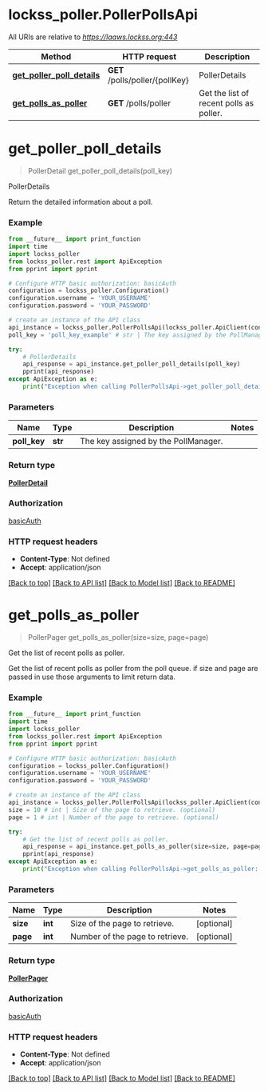 # lockss_poller.PollerPollsApi

All URIs are relative to *https://laaws.lockss.org:443*

Method | HTTP request | Description
------------- | ------------- | -------------
[**get_poller_poll_details**](PollerPollsApi.md#get_poller_poll_details) | **GET** /polls/poller/{pollKey} | PollerDetails
[**get_polls_as_poller**](PollerPollsApi.md#get_polls_as_poller) | **GET** /polls/poller | Get the list of recent polls as poller.


# **get_poller_poll_details**
> PollerDetail get_poller_poll_details(poll_key)

PollerDetails

Return the detailed information about a poll.

### Example
```python
from __future__ import print_function
import time
import lockss_poller
from lockss_poller.rest import ApiException
from pprint import pprint

# Configure HTTP basic authorization: basicAuth
configuration = lockss_poller.Configuration()
configuration.username = 'YOUR_USERNAME'
configuration.password = 'YOUR_PASSWORD'

# create an instance of the API class
api_instance = lockss_poller.PollerPollsApi(lockss_poller.ApiClient(configuration))
poll_key = 'poll_key_example' # str | The key assigned by the PollManager.

try:
    # PollerDetails
    api_response = api_instance.get_poller_poll_details(poll_key)
    pprint(api_response)
except ApiException as e:
    print("Exception when calling PollerPollsApi->get_poller_poll_details: %s\n" % e)
```

### Parameters

Name | Type | Description  | Notes
------------- | ------------- | ------------- | -------------
 **poll_key** | **str**| The key assigned by the PollManager. | 

### Return type

[**PollerDetail**](PollerDetail.md)

### Authorization

[basicAuth](../README.md#basicAuth)

### HTTP request headers

 - **Content-Type**: Not defined
 - **Accept**: application/json

[[Back to top]](#) [[Back to API list]](../README.md#documentation-for-api-endpoints) [[Back to Model list]](../README.md#documentation-for-models) [[Back to README]](../README.md)

# **get_polls_as_poller**
> PollerPager get_polls_as_poller(size=size, page=page)

Get the list of recent polls as poller.

Get the list of recent polls as poller from the poll queue. if size and page are passed in use those arguments to limit return data.

### Example
```python
from __future__ import print_function
import time
import lockss_poller
from lockss_poller.rest import ApiException
from pprint import pprint

# Configure HTTP basic authorization: basicAuth
configuration = lockss_poller.Configuration()
configuration.username = 'YOUR_USERNAME'
configuration.password = 'YOUR_PASSWORD'

# create an instance of the API class
api_instance = lockss_poller.PollerPollsApi(lockss_poller.ApiClient(configuration))
size = 10 # int | Size of the page to retrieve. (optional)
page = 1 # int | Number of the page to retrieve. (optional)

try:
    # Get the list of recent polls as poller.
    api_response = api_instance.get_polls_as_poller(size=size, page=page)
    pprint(api_response)
except ApiException as e:
    print("Exception when calling PollerPollsApi->get_polls_as_poller: %s\n" % e)
```

### Parameters

Name | Type | Description  | Notes
------------- | ------------- | ------------- | -------------
 **size** | **int**| Size of the page to retrieve. | [optional] 
 **page** | **int**| Number of the page to retrieve. | [optional] 

### Return type

[**PollerPager**](PollerPager.md)

### Authorization

[basicAuth](../README.md#basicAuth)

### HTTP request headers

 - **Content-Type**: Not defined
 - **Accept**: application/json

[[Back to top]](#) [[Back to API list]](../README.md#documentation-for-api-endpoints) [[Back to Model list]](../README.md#documentation-for-models) [[Back to README]](../README.md)

